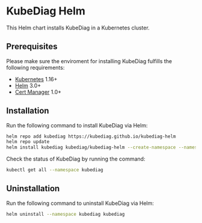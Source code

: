 # KubeDiag Helm

This Helm chart installs KubeDiag in a Kubernetes cluster.

## Prerequisites

Please make sure the enviroment for installing KubeDiag fulfills the following requirements:

* [Kubernetes](https://github.com/kubernetes/kubernetes) 1.16+
* [Helm](https://github.com/helm/helm) 3.0+
* [Cert Manager](https://github.com/jetstack/cert-manager) 1.0+

## Installation

Run the following command to install KubeDiag via Helm:

```bash
helm repo add kubediag https://kubediag.github.io/kubediag-helm
helm repo update
helm install kubediag kubediag/kubediag-helm --create-namespace --namespace kubediag
```

Check the status of KubeDiag by running the command:

```bash
kubectl get all --namespace kubediag
```

## Uninstallation

Run the following command to uninstall KubeDiag via Helm:

```bash
helm uninstall --namespace kubediag kubediag
```
